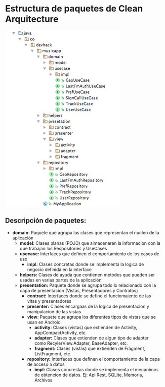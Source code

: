 # Estructura de paquetes de Clean Arquitecture

![Package estructure](images/packages.png)

## Descripción de paquetes:

* **domain:** Paquete que agrupa las clases que representan el nucleo de la aplicación
    * **model:** Clases planas (POJO) que almacenaran la informacion con la que trabajan los Respositories y UseCases
    * **usecase:** Interfaces que definen el comportamiento de los casos de uso
        * **impl:** Clases concretas donde se implementa la logica de negocio definida en la interface
    * **helpers:** Clases de ayuda que contienen metodos que pueden ser usadas en varias partes de la aplicación
    * **presentation:** Paquete donde se agrupa todo lo relacionado con la capa de presentacion (Vistas, Presentadores y Contratos)
        * **contract:** Interfaces donde se define el funciomaiento de las vitas y presentadores
        * **presenter:** Clases encargaas de la logica de presentacion y manipulacion de las vistas
        * **view:** Paquete que agrupa los diferentes tipos de vistas que se usan en Android
            * **activity:** Clases (vistas) que extienden de Activity, AppCompactActivity, etc.
            * **adapter:** Clases que extienden de algun tipo de adapter como RecylerView.Adapter, BaseAdapter, etc.
            * **fragment:** Clases (vistas) que extienden de Fragment, ListFragment, etc.
        * **repository:** Interfaces que definen el comportamiento de la capa de acceso a datos
            * **impl:** Clases concrestas donde se implementa el mecanimos de obtencion de datos. Ej: Api Rest, SQLite, Memoria, Archivos

